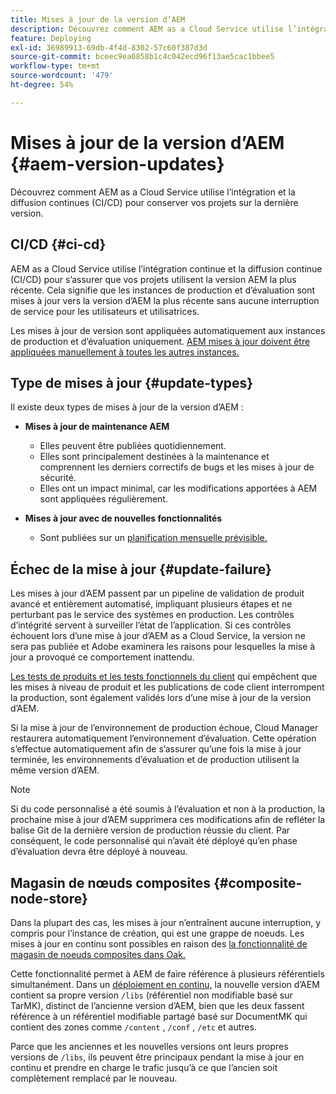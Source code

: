 ```yaml
---
title: Mises à jour de la version d’AEM
description: Découvrez comment AEM as a Cloud Service utilise l’intégration et la diffusion continues (CI/CD) pour conserver vos projets sur la dernière version.
feature: Deploying
exl-id: 36989913-69db-4f4d-8302-57c60f387d3d
source-git-commit: bceec9ea6858b1c4c042ecd96f13ae5cac1bbee5
workflow-type: tm+mt
source-wordcount: '479'
ht-degree: 54%

---
```



# Mises à jour de la version d’AEM {#aem-version-updates}

Découvrez comment AEM as a Cloud Service utilise l’intégration et la diffusion continues (CI/CD) pour conserver vos projets sur la dernière version.

## CI/CD {#ci-cd}

AEM as a Cloud Service utilise l’intégration continue et la diffusion continue (CI/CD) pour s’assurer que vos projets utilisent la version AEM la plus récente. Cela signifie que les instances de production et d’évaluation sont mises à jour vers la version d’AEM la plus récente sans aucune interruption de service pour les utilisateurs et utilisatrices.

Les mises à jour de version sont appliquées automatiquement aux instances de production et d’évaluation uniquement. [AEM mises à jour doivent être appliquées manuellement à toutes les autres instances.](/help/implementing/cloud-manager/manage-environments.md#updating-dev-environment)

## Type de mises à jour {#update-types}

Il existe deux types de mises à jour de la version d’AEM :

* **Mises à jour de maintenance AEM**

   * Elles peuvent être publiées quotidiennement.
   * Elles sont principalement destinées à la maintenance et comprennent les derniers correctifs de bugs et les mises à jour de sécurité.
   * Elles ont un impact minimal, car les modifications apportées à AEM sont appliquées régulièrement.

* **Mises à jour avec de nouvelles fonctionnalités**

   * Sont publiées sur un [planification mensuelle prévisible.](https://experienceleague.adobe.com/docs/experience-manager-release-information/aem-release-updates/update-releases-roadmap.html?lang=fr)

## Échec de la mise à jour {#update-failure}

Les mises à jour d’AEM passent par un pipeline de validation de produit avancé et entièrement automatisé, impliquant plusieurs étapes et ne perturbant pas le service des systèmes en production. Les contrôles d’intégrité servent à surveiller l’état de l’application. Si ces contrôles échouent lors d’une mise à jour d’AEM as a Cloud Service, la version ne sera pas publiée et Adobe examinera les raisons pour lesquelles la mise à jour a provoqué ce comportement inattendu.

[Les tests de produits et les tests fonctionnels du client](/help/implementing/cloud-manager/overview-test-results.md#functional-testing) qui empêchent que les mises à niveau de produit et les publications de code client interrompent la production, sont également validés lors d’une mise à jour de la version d’AEM.

Si la mise à jour de l’environnement de production échoue, Cloud Manager restaurera automatiquement l’environnement d’évaluation. Cette opération s’effectue automatiquement afin de s’assurer qu’une fois la mise à jour terminée, les environnements d’évaluation et de production utilisent la même version d’AEM.

>[!NOTE]
>
>Si du code personnalisé a été soumis à l’évaluation et non à la production, la prochaine mise à jour d’AEM supprimera ces modifications afin de refléter la balise Git de la dernière version de production réussie du client. Par conséquent, le code personnalisé qui n’avait été déployé qu’en phase d’évaluation devra être déployé à nouveau.

## Magasin de nœuds composites {#composite-node-store}

Dans la plupart des cas, les mises à jour n’entraînent aucune interruption, y compris pour l’instance de création, qui est une grappe de noeuds. Les mises à jour en continu sont possibles en raison des [la fonctionnalité de magasin de noeuds composites dans Oak.](https://jackrabbit.apache.org/oak/docs/nodestore/compositens.html)

Cette fonctionnalité permet à AEM de faire référence à plusieurs référentiels simultanément. Dans un [déploiement en continu,](/help/implementing/deploying/overview.md#how-rolling-deployments-work) la nouvelle version d’AEM contient sa propre version `/libs` (référentiel non modifiable basé sur TarMK), distinct de l’ancienne version d’AEM, bien que les deux fassent référence à un référentiel modifiable partagé basé sur DocumentMK qui contient des zones comme `/content` , `/conf` , `/etc` et autres.

Parce que les anciennes et les nouvelles versions ont leurs propres versions de `/libs`, ils peuvent être principaux pendant la mise à jour en continu et prendre en charge le trafic jusqu’à ce que l’ancien soit complètement remplacé par le nouveau.
